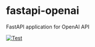 fastapi-openai
==============

FastAPI application for OpenAI API

[![Test](https://github.com/dceoy/fastapi-openai/actions/workflows/test.yml/badge.svg)](https://github.com/dceoy/fastapi-openai/actions/workflows/test.yml)
